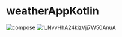 # weatherAppKotlin

![compose](https://github.com/user-attachments/assets/4f9631f2-87a8-4881-a3c2-4c1bcfd2ddc7)
![1_NvvHhA24kizVjj7W50AnuA](https://github.com/user-attachments/assets/37e1ab5e-866f-4037-b712-98cc748c0d81)


